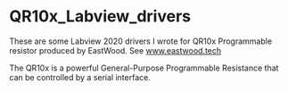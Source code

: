 # QR10x_Labview_drivers

 These are some Labview 2020 drivers I wrote for QR10x Programmable resistor produced by EastWood. See www.eastwood.tech
 
 The QR10x is a powerful General-Purpose Programmable Resistance that can be controlled by a serial interface.

 
